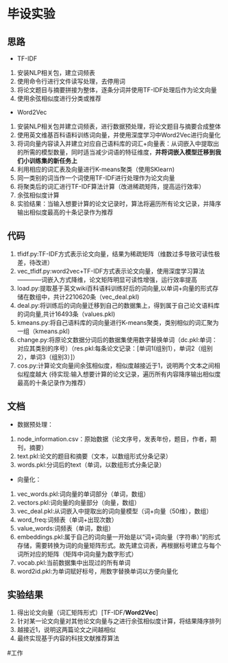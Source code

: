 # 毕设实验
## 思路
* TF-IDF
1. 安装NLP相关包，建立词频表
2. 使用命令行进行文件读写处理，去停用词
3. 将论文题目与摘要拼接为整体，逐条分词并使用TF-IDF处理后作为论文向量
4. 使用余弦相似度进行分类或推荐

* Word2Vec
1. 安装NLP相关包并建立词频表，进行数据预处理，将论文题目与摘要合成整体
2. 使用英文维基百科语料训练词向量，并使用深度学习中Word2Vec进行向量化
3. 将词向量内容读入并建立对应自己语料库的词汇+向量表：从词嵌入中提取出的所需的模型数量，同时适当减少词语的特征维度，**并将词嵌入模型迁移到我们小训练集的新任务上**
4. 利用相应的词汇表及向量进行K-means聚类（使用SKlearn)
5. 同一类别的词当作一个词使用TF-IDF进行处理作为论文向量
6. 将聚类后的词汇进行TF-IDF算法计算（改进稀疏矩阵，提高运行效率）
7. 余弦相似度计算
8. 实验结果：当输入想要计算的论文记录时，算法将遍历所有论文记录，并降序输出相似度最高的十条记录作为推荐

## 代码
1. tfidf.py:TF-IDF方式表示论文向量，结果为稀疏矩阵（维数过多导致可读性极差，待改进）
2. vec_tfidf.py:word2vec+TF-IDF方式表示论文向量，使用深度学习算法————词嵌入方式降维，论文矩阵明显可读性增强，运行效率提高
3. load.py:提取基于英文wiki百科语料训练好后的词向量,以单词+向量的形式存储在数组中，共计2210620条（vec_deal.pkl)
4. deal.py:将训练后的词向量迁移到自己的数据集上，得到属于自己论文语料库的词向量,共计16493条（values.pkl)
5. kmeans.py:将自己语料库的词向量进行K-means聚类，类别相似的词汇聚为一组（kmeans.pkl)
6. change.py:将原论文数据分词后的数据集使用数字替换单词（dc.pkl:单词：对应其类别的序号）（res.pkl:每条论文记录：[单词1(组别1），单词2（组别2），单词3（组别3）]）
7. cos.py:计算论文向量间余弦相似度，相似度越接近于1，说明两个文本之间相似程度越大
(待实现:输入想要计算的论文记录，遍历所有内容降序输出相似度最高的十条记录作为推荐）


## 文档
* 数据预处理：
1. node_information.csv：原始数据（论文序号，发表年份，题目，作者，期刊，摘要）
2. text.pkl:论文的题目和摘要（文本，以数组形式分条记录）
3. words.pkl:分词后的text（单词，以数组形式分条记录）
* 向量化：
1. vec_words.pkl:词向量的单词部分（单词，数组）
2. vectors.pkl:词向量的向量部分（向量，数组）
3. vec_deal.pkl:从词嵌入中提取出的词向量模型（词+向量（50维），数组）
4. word_freq:词频表（单词+出现次数）
5. value_words:词频表（单词，数组）
6. embeddings.pkl:属于自己的词向量一开始是以“词+词向量（字符串）”的形式存储，需要转换为词的向量矩阵形式。故先建立词表，再根据标号建立与每个词所对应的矩阵（矩阵中词向量为数字形式）
7. vocab.pkl:当前数据集中出现过的所有单词
8. word2id.pkl:为单词赋好标号，用数字替换单词以方便向量化


## 实验结果
1. 得出论文向量（词汇矩阵形式）[TF-IDF/**Word2Vec**]
2. 针对某一论文向量对其他论文向量与之进行余弦相似度计算，将结果降序排列
3. 越接近1，说明这两篇论文之间越相似
4. 最终实现基于内容的科技文献推荐算法



#工作